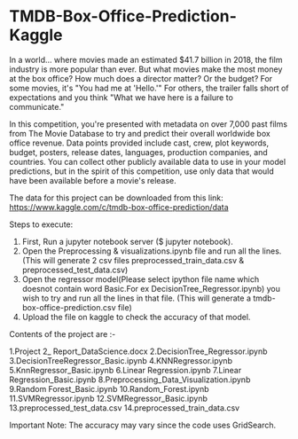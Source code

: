 # TMDB-Box-Office-Prediction-Kaggle

In a world… where movies made an estimated $41.7 billion in 2018, the film industry is more popular than ever. But what movies make the most money at the box office? How much does a director matter? Or the budget? For some movies, it's "You had me at 'Hello.'" For others, the trailer falls short of expectations and you think "What we have here is a failure to communicate."

In this competition, you're presented with metadata on over 7,000 past films from The Movie Database to try and predict their overall worldwide box office revenue. Data points provided include cast, crew, plot keywords, budget, posters, release dates, languages, production companies, and countries. You can collect other publicly available data to use in your model predictions, but in the spirit of this competition, use only data that would have been available before a movie's release.

The data for this project can be downloaded from this link: https://www.kaggle.com/c/tmdb-box-office-prediction/data

Steps to execute:

1. First, Run a jupyter notebook server ($ jupyter notebook).
2. Open the Preprocessing & visualizations.ipynb file and run all the lines. (This will generate 2 csv files preprocessed_train_data.csv & preprocessed_test_data.csv)
3. Open the regressor model(Please select ipython file name which doesnot contain word Basic.For ex DecisionTree_Regressor.ipynb) you wish to try 
   and run all the lines in that file. (This will generate a tmdb-box-office-prediction.csv file)
4. Upload the file on kaggle to check the accuracy of that model.


Contents of the project are :-

1.Project 2_ Report_DataScience.docx
2.DecisionTree_Regressor.ipynb
3.DecisionTreeRegressor_Basic.ipynb
4.KNNRegressor.ipynb
5.KnnRegressor_Basic.ipynb
6.Linear Regression.ipynb
7.Linear Regression_Basic.ipynb
8.Preprocessing_Data_Visualization.ipynb
9.Random Forest_Basic.ipynb
10.Random_Forest.ipynb
11.SVMRegressor.ipynb
12.SVMRegressor_Basic.ipynb
13.preprocessed_test_data.csv
14.preprocessed_train_data.csv


Important Note:
The accuracy may vary since the code uses GridSearch.
